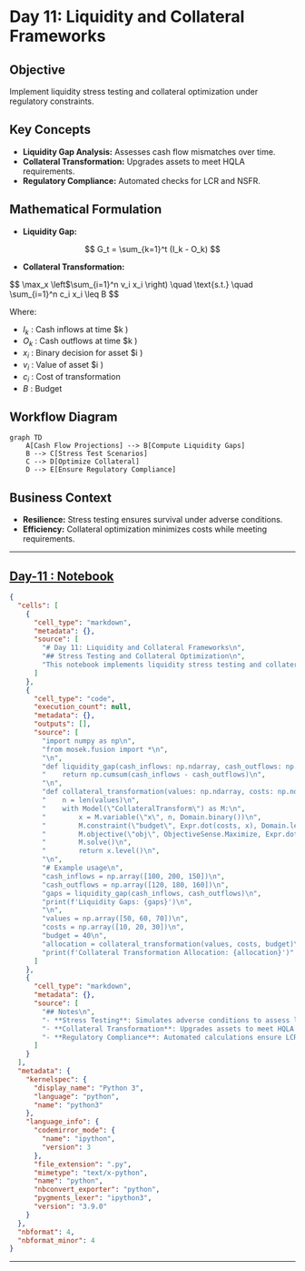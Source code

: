 # Day 11: Liquidity and Collateral Frameworks

## Objective
Implement liquidity stress testing and collateral optimization under regulatory constraints.

## Key Concepts
- __Liquidity Gap Analysis:__ Assesses cash flow mismatches over time.
- __Collateral Transformation:__ Upgrades assets to meet HQLA requirements.
- __Regulatory Compliance:__ Automated checks for LCR and NSFR.

## Mathematical Formulation
- __Liquidity Gap:__

$$
G_t = \sum_{k=1}^t (I_k - O_k)
$$

- __Collateral Transformation:__

$$
\max_x \left$\sum_{i=1}^n v_i x_i \right) \quad \text{s.t.} \quad \sum_{i=1}^n c_i x_i \leq B
$$

Where:

- $I_k$ : Cash inflows at time $k )
- $O_k$ : Cash outflows at time $k )
- $x_i$ : Binary decision for asset $i )
- $v_i$ : Value of asset $i )
- $c_i$ : Cost of transformation
- $B$ : Budget

## Workflow Diagram
```mermaid
graph TD
    A[Cash Flow Projections] --> B[Compute Liquidity Gaps]
    B --> C[Stress Test Scenarios]
    C --> D[Optimize Collateral]
    D --> E[Ensure Regulatory Compliance]
```

## Business Context
- __Resilience:__ Stress testing ensures survival under adverse conditions.
- __Efficiency:__ Collateral optimization minimizes costs while meeting requirements.

---

## [__Day-11 : Notebook__](./notebooks/day11_notebook.ipynb)
```json
{
  "cells": [
    {
      "cell_type": "markdown",
      "metadata": {},
      "source": [
        "# Day 11: Liquidity and Collateral Frameworks\n",
        "## Stress Testing and Collateral Optimization\n",
        "This notebook implements liquidity stress testing and collateral optimization under regulatory constraints."
      ]
    },
    {
      "cell_type": "code",
      "execution_count": null,
      "metadata": {},
      "outputs": [],
      "source": [
        "import numpy as np\n",
        "from mosek.fusion import *\n",
        "\n",
        "def liquidity_gap(cash_inflows: np.ndarray, cash_outflows: np.ndarray) -> np.ndarray:\n",
        "    return np.cumsum(cash_inflows - cash_outflows)\n",
        "\n",
        "def collateral_transformation(values: np.ndarray, costs: np.ndarray, budget: float) -> np.ndarray:\n",
        "    n = len(values)\n",
        "    with Model(\"CollateralTransform\") as M:\n",
        "        x = M.variable(\"x\", n, Domain.binary())\n",
        "        M.constraint(\"budget\", Expr.dot(costs, x), Domain.lessThan(budget))\n",
        "        M.objective(\"obj\", ObjectiveSense.Maximize, Expr.dot(values, x))\n",
        "        M.solve()\n",
        "        return x.level()\n",
        "\n",
        "# Example usage\n",
        "cash_inflows = np.array([100, 200, 150])\n",
        "cash_outflows = np.array([120, 180, 160])\n",
        "gaps = liquidity_gap(cash_inflows, cash_outflows)\n",
        "print(f'Liquidity Gaps: {gaps}')\n",
        "\n",
        "values = np.array([50, 60, 70])\n",
        "costs = np.array([10, 20, 30])\n",
        "budget = 40\n",
        "allocation = collateral_transformation(values, costs, budget)\n",
        "print(f'Collateral Transformation Allocation: {allocation}')"
      ]
    },
    {
      "cell_type": "markdown",
      "metadata": {},
      "source": [
        "## Notes\n",
        "- **Stress Testing**: Simulates adverse conditions to assess liquidity resilience.\n",
        "- **Collateral Transformation**: Upgrades assets to meet HQLA requirements.\n",
        "- **Regulatory Compliance**: Automated calculations ensure LCR and NSFR are met."
      ]
    }
  ],
  "metadata": {
    "kernelspec": {
      "display_name": "Python 3",
      "language": "python",
      "name": "python3"
    },
    "language_info": {
      "codemirror_mode": {
        "name": "ipython",
        "version": 3
      },
      "file_extension": ".py",
      "mimetype": "text/x-python",
      "name": "python",
      "nbconvert_exporter": "python",
      "pygments_lexer": "ipython3",
      "version": "3.9.0"
    }
  },
  "nbformat": 4,
  "nbformat_minor": 4
}
```

---

